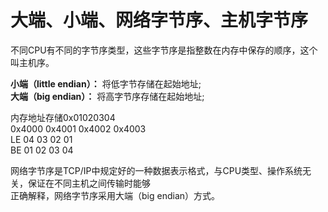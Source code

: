 # 大端、小端、网络字节序、主机字节序

不同CPU有不同的字节序类型，这些字节序是指整数在内存中保存的顺序，这个叫主机序。  

**小端（little endian）：** 将低字节存储在起始地址;  
**大端（big endian）：** 将高字节序存储在起始地址;

内存地址存储0x01020304  
0x4000 0x4001 0x4002 0x4003  
LE  04     03      02    01  
BE  01     02      03    04  


网络字节序是TCP/IP中规定好的一种数据表示格式，与CPU类型、操作系统无关，保证在不同主机之间传输时能够  
正确解释，网络字节序采用大端（big endian）方式。 
